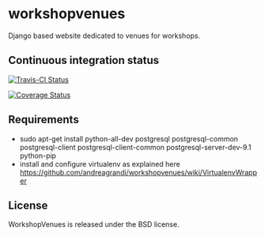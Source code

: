 workshopvenues
==============

Django based website dedicated to venues for workshops.

Continuous integration status
-----------------------------

[![Travis-CI Status](https://secure.travis-ci.org/andreagrandi/workshopvenues.png?branch=master)](http://travis-ci.org/#!/andreagrandi/workshopvenues)

[![Coverage Status](https://coveralls.io/repos/andreagrandi/workshopvenues/badge.png)](https://coveralls.io/r/andreagrandi/workshopvenues)

Requirements
------------

* sudo apt-get install python-all-dev postgresql postgresql-common postgresql-client postgresql-client-common postgresql-server-dev-9.1 python-pip
* install and configure virtualenv as explained here https://github.com/andreagrandi/workshopvenues/wiki/VirtualenvWrapper

License
-------

WorkshopVenues is released under the BSD license.
